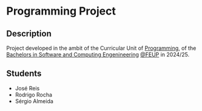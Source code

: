 # Programming Project

## Description

Project developed in the ambit of the Curricular Unit of [Programming](https://sigarra.up.pt/feup/pt/ucurr_geral.ficha_uc_view?pv_ocorrencia_id=541874), of the [Bachelors in Software and Computing Engenineering](https://sigarra.up.pt/feup/pt/cur_geral.cur_view?pv_ano_lectivo=2024&pv_origem=CUR&pv_tipo_cur_sigla=L&pv_curso_id=22841) [@FEUP](https://sigarra.up.pt/feup/pt/web_page.inicial) in 2024/25.

## Students

- José Reis
- Rodrigo Rocha
- Sérgio Almeida
